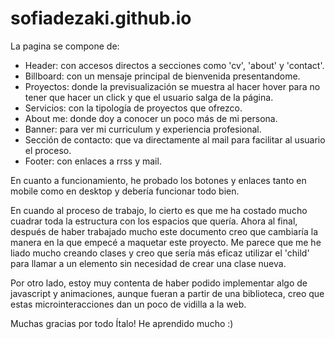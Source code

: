 # sofiadezaki.github.io

La pagina se compone de: 
- Header: con accesos directos a secciones como 'cv', 'about' y 'contact'.
- Billboard: con un mensaje principal de bienvenida presentandome. 
- Proyectos: donde la previsualización se muestra al hacer hover para no tener que hacer un click y que el usuario salga de la página. 
- Servicios: con la tipología de proyectos que ofrezco.
- About me: donde doy a conocer un poco más de mi persona.
- Banner: para ver mi curriculum y experiencia profesional.
- Sección de contacto: que va directamente al mail para facilitar al usuario el proceso.
- Footer: con enlaces a rrss y mail. 

En cuanto a funcionamiento, he probado los botones y enlaces tanto en mobile como en desktop y debería funcionar todo bien. 

En cuando al proceso de trabajo, lo cierto es que me ha costado mucho cuadrar toda la estructura con los espacios que quería. Ahora al final, después de haber trabajado mucho este documento creo que cambiaría la manera en la que empecé a maquetar este proyecto. Me parece que me he liado mucho creando clases y creo que sería más eficaz utilizar el 'child' para llamar a un elemento sin necesidad de crear una clase nueva. 

Por otro lado, estoy muy contenta de haber podido implementar algo de javascript y animaciones, aunque fueran a partir de una biblioteca, creo que estas microinteracciones dan un poco de vidilla a la web. 


Muchas gracias por todo Ítalo! He aprendido mucho :) 